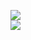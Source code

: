 [![](https://img.shields.io/badge/Made%20With-Github%20Spray-lightgrey.svg?style=for-the-badge&logo=github)](https://github.com/Annihil/github-spray#5812)  
[![](https://i.imgur.com/2DrTn0Z.gif)](https://github.com/Annihil/github-spray)